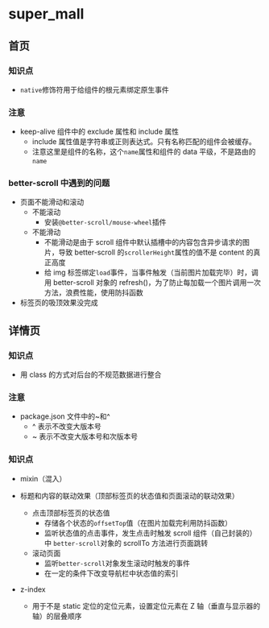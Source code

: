 # super_mall

## 首页

### 知识点

- `native`修饰符用于给组件的根元素绑定原生事件

### 注意

- keep-alive 组件中的 exclude 属性和 include 属性
  - include 属性值是字符串或正则表达式。只有名称匹配的组件会被缓存。
  - 注意这里是组件的名称，这个`name`属性和组件的 data 平级，不是路由的`name`

### better-scroll 中遇到的问题

- 页面不能滑动和滚动
  - 不能滚动
    - 安装`@better-scroll/mouse-wheel`插件
  - 不能滑动
    - 不能滑动是由于 scroll 组件中默认插槽中的内容包含异步请求的图片，导致 better-scroll 的`scrollerHeight`属性的值不是 content 的真正高度
    - 给 img 标签绑定`load`事件，当事件触发（当前图片加载完毕）时，调用 better-scroll 对象的 refresh()，为了防止每加载一个图片调用一次方法，浪费性能，使用防抖函数
- 标签页的吸顶效果没完成

## 详情页

### 知识点

- 用 class 的方式对后台的不规范数据进行整合

### 注意

- package.json 文件中的~和^
  - ^ 表示不改变大版本号
  - ~ 表示不改变大版本号和次版本号

### 知识点

- mixin（混入）

- 标题和内容的联动效果（顶部标签页的状态值和页面滚动的联动效果）
  - 点击顶部标签页的状态值
    - 存储各个状态的`offsetTop`值（在图片加载完利用防抖函数）
    - 监听状态值的点击事件，发生点击时触发 scroll 组件（自己封装的）中 `better-scroll`对象的 scrollTo 方法进行页面跳转
  - 滚动页面
    - 监听`better-scroll`对象发生滚动时触发的事件
    - 在一定的条件下改变导航栏中状态值的索引
- z-index
  - 用于不是 static 定位的定位元素，设置定位元素在 Z 轴（垂直与显示器的轴）的层叠顺序

